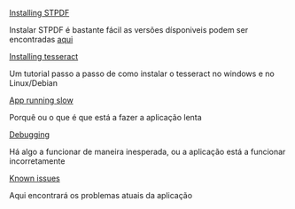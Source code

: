 [Installing STPDF](stpdf/)

Instalar STPDF é bastante fácil as versões dísponiveis podem ser encontradas [aqui](https://github.com/hallowf/STPDF/releases)

[Installing tesseract](tesseract/)

Um tutorial passo a passo de como instalar o tesseract no windows e no Linux/Debian

[App running slow](app-performance/)

Porquê ou o que é que está a fazer a aplicação lenta

[Debugging](debugging/)

Há algo a funcionar de maneira inesperada, ou a aplicação está a funcionar incorretamente

[Known issues](known-issues/)

Aqui encontrará os problemas atuais da aplicação